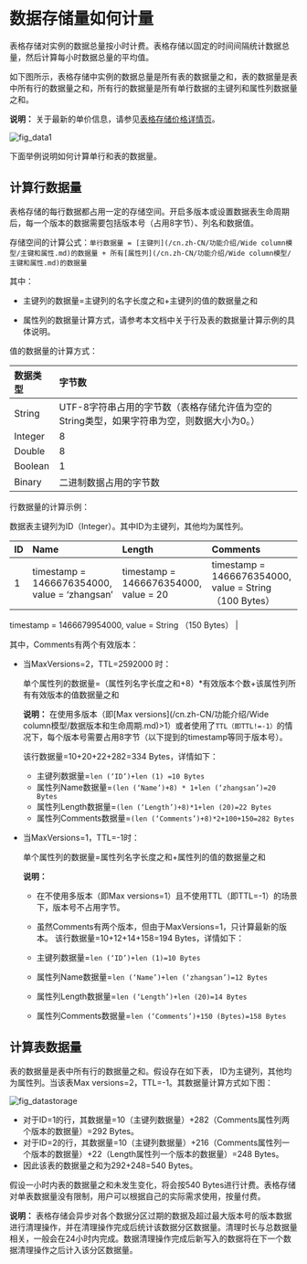 # 数据存储量如何计量

表格存储对实例的数据总量按小时计费。表格存储以固定的时间间隔统计数据总量，然后计算每小时数据总量的平均值。

如下图所示，表格存储中实例的数据总量是所有表的数据量之和，表的数据量是表中所有行的数据量之和，所有行的数据量是所有单行数据的主键列和属性列数据量之和。

**说明：** 关于最新的单价信息，请参见[表格存储价格详情页](https://www.aliyun.com/price/product?spm=a2c4g.11186623.2.5.66205ca3lVg8xr#/ots/detail)。

![fig_data1](https://static-aliyun-doc.oss-accelerate.aliyuncs.com/assets/img/zh-CN/5247958951/p11615.png)

下面举例说明如何计算单行和表的数据量。

## 计算行数据量

表格存储的每行数据都占用一定的存储空间。开启多版本或设置数据表生命周期后，每一个版本的数据需要包括版本号（占用8字节）、列名和数据值。

存储空间的计算公式：`单行数据量 = [主键列](/cn.zh-CN/功能介绍/Wide column模型/主键和属性.md)的数据量 + 所有[属性列](/cn.zh-CN/功能介绍/Wide column模型/主键和属性.md)的数据量`

其中：

-   主键列的数据量=主键列的名字长度之和+主键列的值的数据量之和

-   属性列的数据量计算方式，请参考本文档中关于行及表的数据量计算示例的具体说明。


值的数据量的计算方式：

|数据类型|字节数|
|:---|:--|
|String|UTF-8字符串占用的字节数（表格存储允许值为空的String类型，如果字符串为空，则数据大小为0。）|
|Integer|8|
|Double|8|
|Boolean|1|
|Binary|二进制数据占用的字节数|

行数据量的计算示例：

数据表主键列为ID（Integer）。其中ID为主键列，其他均为属性列。

|ID|Name|Length|Comments|
|:-|:---|:-----|:-------|
|1|timestamp = 1466676354000, value = ‘zhangsan’|timestamp = 1466676354000, value = 20|timestamp = 1466676354000, value = String （100 Bytes）

timestamp = 1466679954000, value = String （150 Bytes） |

其中，Comments有两个有效版本：

-   当MaxVersions=2，TTL=2592000 时：

    单个属性列的数据量=（属性列名字长度之和+8）\*有效版本个数+该属性列所有有效版本的值数据量之和

    **说明：** 在使用多版本（即[Max versions](/cn.zh-CN/功能介绍/Wide column模型/数据版本和生命周期.md)\>1）或者使用了`TTL（即TTL!=-1）`的情况下，每个版本号需要占用8字节（以下提到的timestamp等同于版本号）。

    该行数据量=10+20+22+282=334 Bytes，详情如下：

    -   主键列数据量=`len (‘ID’)+len (1) =10 Bytes`
    -   属性列Name数据量=`(len (‘Name’)+8) * 1+len (‘zhangsan’)=20 Bytes`
    -   属性列Length数据量=`(len (‘Length’)+8)*1+len (20)=22 Bytes`
    -   属性列Comments数据量=`(len (‘Comments’)+8)*2+100+150=282 Bytes`
-   当MaxVersions=1，TTL=-1时：

    单个属性列的数据量=属性列名字长度之和+属性列的值的数据量之和

    **说明：**

    -   在不使用多版本（即Max versions=1）且不使用TTL（即TTL=-1）的场景下，版本号不占用字节。
    -   虽然Comments有两个版本，但由于MaxVersions=1，只计算最新的版本。
    该行数据量=10+12+14+158=194 Bytes，详情如下：

    -   主键列数据量=`len (‘ID’)+len (1)=10 Bytes`
    -   属性列Name数据量=`len (‘Name’)+len (‘zhangsan’)=12 Bytes`
    -   属性列Length数据量=`len (‘Length’)+len (20)=14 Bytes`
    -   属性列Comments数据量=`len (‘Comments’)+150 (Bytes)=158 Bytes`

## 计算表数据量

表的数据量是表中所有行的数据量之和。假设存在如下表， ID为主键列，其他均为属性列。当该表Max versions=2，TTL=-1。其数据量计算方式如下图：

![fig_datastorage](https://static-aliyun-doc.oss-accelerate.aliyuncs.com/assets/img/zh-CN/5247958951/p11617.png)

-   对于ID=1的行，其数据量=10（主键列数据量）+282（Comments属性列两个版本的数据量）=292 Bytes。
-   对于ID=2的行，其数据量=10（主键列数据量）+216（Comments属性列一个版本的数据量）+22（Length属性列一个版本的数据量）=248 Bytes。
-   因此该表的数据量之和为292+248=540 Bytes。

假设一小时内表的数据量之和未发生变化，将会按540 Bytes进行计费。表格存储对单表数据量没有限制，用户可以根据自己的实际需求使用，按量付费。

**说明：** 表格存储会异步对各个数据分区过期的数据及超过最大版本号的版本数据进行清理操作，并在清理操作完成后统计该数据分区数据量。清理时长与总数据量相关，一般会在24小时内完成。数据清理操作完成后新写入的数据将在下一个数据清理操作之后计入该分区数据量。

